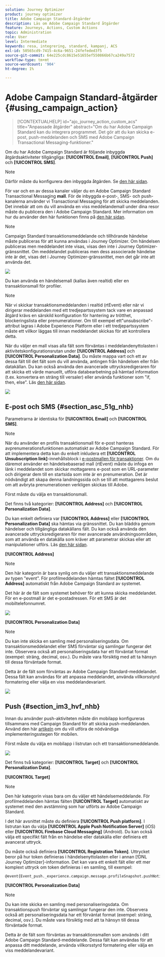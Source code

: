 ```yaml
---
solution: Journey Optimizer
product: journey optimizer
title: Adobe Campaign Standard-åtgärder
description: Läs om Adobe Campaign Standard åtgärder
feature: Journeys, Actions, Custom Actions
topic: Administration
role: User
level: Intermediate
keywords: resa, integrering, standard, kampanj, ACS
exl-id: 50565cd9-7415-4c6a-9651-24fefeded3f5
source-git-commit: 64e225cdc8615e51655ef550866b67ca249a7572
workflow-type: tm+mt
source-wordcount: '904'
ht-degree: 1%

---
```


# Adobe Campaign Standard-åtgärder {#using_campaign_action}

>[!CONTEXTUALHELP]
>id="ajo_journey_action_custom_acs"
>title="Anpassade åtgärder"
>abstract="Om du har Adobe Campaign Standard kan du integrera programmet. Det gör att du kan skicka e-post, push-meddelanden och SMS med Adobe Campaign Transactional Messaging-funktioner."

Om du har Adobe Campaign Standard är följande inbyggda åtgärdsaktiviteter tillgängliga: **[!UICONTROL Email]**, **[!UICONTROL Push]** och **[!UICONTROL SMS]**.

>[!NOTE]
>
>Därför måste du konfigurera den inbyggda åtgärden. Se [den här sidan](../action/acs-action.md).

För var och en av dessa kanaler väljer du en Adobe Campaign Standard Transactional Messaging **mall**. För de inbyggda e-post-, SMS- och push-kanalerna använder vi Transactional Messaging för att skicka meddelanden. Det innebär att om du vill använda en viss meddelandemall under dina resor måste du publicera den i Adobe Campaign Standard. Mer information om hur du använder den här funktionen finns på [den här sidan](https://experienceleague.adobe.com/docs/campaign-standard/using/communication-channels/transactional-messaging/getting-started-with-transactional-msg.html?lang=sv).

>[!NOTE]
>
>Campaign Standard transaktionsmeddelande och tillhörande händelse måste publiceras för att kunna användas i Journey Optimizer. Om händelsen publiceras men meddelandet inte visas, visas den inte i Journey Optimizer-gränssnittet. Om meddelandet publiceras men dess associerade händelse inte är det, visas det i Journey Optimizer-gränssnittet, men det går inte att använda det.

![](assets/journey59.png)

Du kan använda en händelsemall (kallas även realtid) eller en transaktionsmall för profiler.

>[!NOTE]
>
>När vi skickar transaktionsmeddelanden i realtid (rtEvent) eller när vi dirigerar meddelanden med ett tredjepartssystem tack vare en anpassad åtgärd krävs en särskild konfiguration för hantering av trötthet, blockeringslista eller prenumerationer. Om till exempel ett&quot;unsubscribe&quot;-attribut lagras i Adobe Experience Platform eller i ett tredjepartssystem måste ett villkor läggas till innan meddelandet skickas för att kontrollera detta.

När du väljer en mall visas alla fält som förväntas i meddelandenyttolasten i aktivitetskonfigurationsrutan under **[!UICONTROL Address]** och **[!UICONTROL Personalization Data]**. Du måste mappa vart och ett av dessa fält till det fält som du vill använda, antingen från händelsen eller från datakällan. Du kan också använda den avancerade uttrycksredigeraren för att skicka ett värde manuellt, utföra databearbetning på hämtad information (t.ex. konvertera en sträng till versaler) eller använda funktioner som &quot;if, then, else&quot;. Läs [den här sidan](expression/expressionadvanced.md).

![](assets/journey60.png)

## E-post och SMS {#section_asc_51g_nhb}

Parametrarna är identiska för **[!UICONTROL Email]** och **[!UICONTROL SMS]**.

>[!NOTE]
>
>När du använder en profils transaktionsmall för e-post hanteras avprenumerationsfunktionen automatiskt av Adobe Campaign Standard. För att implementera detta kan du enkelt inkludera ett **[!UICONTROL Unsubscription link]**-innehållsblock i [e-postmallen för transaktioner](https://experienceleague.adobe.com/docs/campaign-standard/using/communication-channels/transactional-messaging/getting-started-with-transactional-msg.html?lang=sv). Om du däremot använder en händelsebaserad mall (rtEvent) måste du infoga en länk i meddelandet som skickar mottagarens e-post som en URL-parameter och dirigerar dem till en startsida som inte är en prenumeration. Det är nödvändigt att skapa denna landningssida och se till att mottagarens beslut om att avbryta prenumerationen verkligen skickas till Adobe.

Först måste du välja en transaktionsmall.

Det finns två kategorier: **[!UICONTROL Address]** och **[!UICONTROL Personalization Data]**.

Du kan enkelt definiera var **[!UICONTROL Address]** eller **[!UICONTROL Personalization Data]** ska hämtas via gränssnittet. Du kan bläddra genom händelser och tillgängliga datakällans fält. Du kan också använda den avancerade uttrycksredigeraren för mer avancerade användningsområden, som att använda en datakälla som kräver att parametrar skickas eller att manipulationer utförs. Läs [den här sidan](expression/expressionadvanced.md).

**[!UICONTROL Address]**

>[!NOTE]
>
>Den här kategorin är bara synlig om du väljer ett transaktionsmeddelande av typen &quot;event&quot;. För profilmeddelanden hämtas fältet **[!UICONTROL Address]** automatiskt från Adobe Campaign Standard av systemet.

Det här är de fält som systemet behöver för att kunna skicka meddelandet. För en e-postmall är det e-postadressen. För ett SMS är det mobiltelefonnumret.

![](assets/journey61.png)

**[!UICONTROL Personalization Data]**

>[!NOTE]
>
>Du kan inte skicka en samling med personaliseringsdata. Om transaktionsmeddelandet eller SMS förväntar sig samlingar fungerar det inte. Observera också att personaliseringsdata har ett förväntat format (exempel: sträng, decimal, osv.). Du måste vara försiktig med att ta hänsyn till dessa förväntade format.

Detta är de fält som förväntas av Adobe Campaign Standard-meddelandet. Dessa fält kan användas för att anpassa meddelandet, använda villkorsstyrd formatering eller välja en viss meddelandevariant.

![](assets/journey62.png)

## Push {#section_im3_hvf_nhb}

Innan du använder push-aktiviteten måste din mobilapp konfigureras tillsammans med Campaign Standard för att skicka push-meddelanden. Använd den här [artikeln](https://experienceleague.adobe.com/docs/campaign-standard/using/administrating/configuring-mobile/supported-mobile-use-cases.html?lang=sv) om du vill utföra de nödvändiga implementeringsstegen för mobilen.

Först måste du välja en mobilapp i listrutan och ett transaktionsmeddelande.

![](assets/journey62bis.png)

Det finns två kategorier: **[!UICONTROL Target]** och **[!UICONTROL Personalization Data]**.

**[!UICONTROL Target]**

>[!NOTE]
>
>Den här kategorin visas bara om du väljer ett händelsemeddelande. För profilmeddelanden hämtas fälten **[!UICONTROL Target]** automatiskt av systemet med den avstämning som har utförts av Adobe Campaign Standard.

I det här avsnittet måste du definiera **[!UICONTROL Push platform]**. I listrutan kan du välja **[!UICONTROL Apple Push Notification Server]** (iOS) eller **[!UICONTROL Firebase Cloud Messaging]** (Android). Du kan också välja ett specifikt fält från en händelse eller datakälla eller definiera ett avancerat uttryck.

Du måste också definiera **[!UICONTROL Registration Token]**. Uttrycket beror på hur token definieras i händelsenyttolasten eller i annan [!DNL Journey Optimizer]-information. Det kan vara ett enkelt fält eller ett mer komplext uttryck om token definieras i en samling, till exempel:

```
@event{Event_push._experience.campaign.message.profileSnapshot.pushNotificationTokens.first().token}
```

**[!UICONTROL Personalization Data]**

>[!NOTE]
>
>Du kan inte skicka en samling med personaliseringsdata. Om transaktionspush förväntar sig samlingar fungerar den inte. Observera också att personaliseringsdata har ett förväntat format (exempel: sträng, decimal, osv.). Du måste vara försiktig med att ta hänsyn till dessa förväntade format.

Detta är de fält som förväntas av transaktionsmallen som används i ditt Adobe Campaign Standard-meddelande. Dessa fält kan användas för att anpassa ditt meddelande, använda villkorsstyrd formatering eller välja en viss meddelandevariant.

